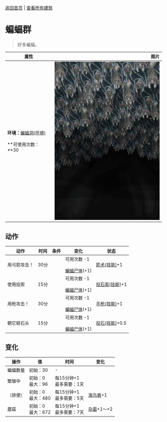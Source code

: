 [返回首页](index.md)   |  [查看所有建筑](building.md)
# 蝙蝠群  
> 好多蝙蝠。  
  
  属性  |   图片   
 ----  |  ----:   
 **环境：**[蝙蝠洞(环境)](Env_CaveBats.md)<br><br>**可使用次数：**30  |  ![](Sprite/BatColony.png)   
  
## 动作  
动作  |  时间  |  条件  |  变化  |  状态  
----  |  ----  |  ----  |  ----  |  ----  
用弓箭攻击！  |  30分  |    |  可用次数  -1<br><br>[蝙蝠尸体](Bat.md)(+1)  |  [箭术(技能)](Skill_Archery.md)+1  
使用投索  |  15分  |    |  可用次数  -1<br><br>[蝙蝠尸体](Bat.md)(+1)  |  [投石索(技能)](Skill_Sling.md)+1  
用枪攻击！  |  30分  |    |  可用次数  -1<br><br>[蝙蝠尸体](Bat.md)(+1)  |  [手枪(技能)](Skill_Handguns.md)+1  
朝它砸石头  |  15分  |    |  可用次数  -1<br><br>[蝙蝠尸体](Bat.md)(+1)  |  [投石(技能)](Skill_RockThrowing.md)+0.5  
## 变化  
操作  |  值  |  时间  |  变化  
----  |  ----  |  ----  |  ----  
蝙蝠数量  |  初始：30  |  -  |    
繁殖中  |  初始：0<br>最大：96  |  每15分钟+1<br>最多需要：1天  |    
（排便）  |  初始：0<br>最大：480  |  每15分钟+1<br>最多需要：5天  |  [海鸟粪](Guano.md)+1   
蘑菇  |  初始：0<br>最大：672  |  每15分钟+1<br>最多需要：7天  |  [杂菌](AssortedMushroomsPlant.md)+1～+2   
